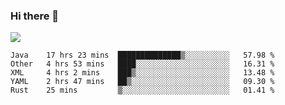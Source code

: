 ### Hi there 👋
![](https://github-readme-stats.vercel.app/api?username=tuichenchuxin)
<!--START_SECTION:waka-->
```text
Java    17 hrs 23 mins  ██████████████▒░░░░░░░░░░   57.98 % 
Other   4 hrs 53 mins   ████░░░░░░░░░░░░░░░░░░░░░   16.31 % 
XML     4 hrs 2 mins    ███▒░░░░░░░░░░░░░░░░░░░░░   13.48 % 
YAML    2 hrs 47 mins   ██▒░░░░░░░░░░░░░░░░░░░░░░   09.30 % 
Rust    25 mins         ▒░░░░░░░░░░░░░░░░░░░░░░░░   01.41 % 
```
<!--END_SECTION:waka-->
